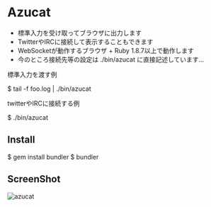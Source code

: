 # Azucat
* 標準入力を受け取ってブラウザに出力します
* TwitterやIRCに接続して表示することもできます
* WebSocketが動作するブラウザ + Ruby 1.8.7以上で動作します
* 今のところ接続先等の設定は ./bin/azucat に直接記述しています...

標準入力を渡す例

  $ tail -f foo.log | ./bin/azucat

twitterやIRCに接続する例

  $ ./bin/azucat


## Install
  $ gem install bundler
  $ bundler

## ScreenShot
![azucat](http://dl.dropbox.com/u/5978869/image/20120204_000517.png)
